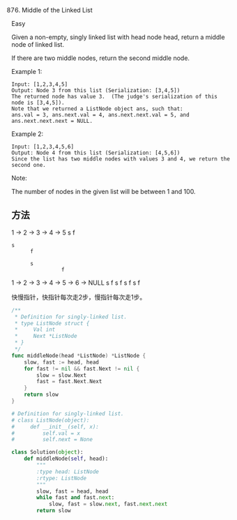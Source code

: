 876. Middle of the Linked List


Easy


Given a non-empty, singly linked list with head node head, return a middle node of linked list.

If there are two middle nodes, return the second middle node.

 

Example 1:
```
Input: [1,2,3,4,5]
Output: Node 3 from this list (Serialization: [3,4,5])
The returned node has value 3.  (The judge's serialization of this node is [3,4,5]).
Note that we returned a ListNode object ans, such that:
ans.val = 3, ans.next.val = 4, ans.next.next.val = 5, and ans.next.next.next = NULL.
```

Example 2:
```
Input: [1,2,3,4,5,6]
Output: Node 4 from this list (Serialization: [4,5,6])
Since the list has two middle nodes with values 3 and 4, we return the second one.
```

Note:

The number of nodes in the given list will be between 1 and 100.


## 方法

1 -> 2 -> 3 -> 4 -> 5
s
f

    s
          f
          
          s
                    f

1 -> 2 -> 3 -> 4 -> 5 -> 6 -> NULL
s
f
    s
          f
          s
                    f
                s
                                f




快慢指针，快指针每次走2步，慢指针每次走1步。

```go
/**
 * Definition for singly-linked list.
 * type ListNode struct {
 *     Val int
 *     Next *ListNode
 * }
 */
func middleNode(head *ListNode) *ListNode {
    slow, fast := head, head
	for fast != nil && fast.Next != nil {
		slow = slow.Next
		fast = fast.Next.Next
	}
	return slow
}
```



```python
# Definition for singly-linked list.
# class ListNode(object):
#     def __init__(self, x):
#         self.val = x
#         self.next = None

class Solution(object):
    def middleNode(self, head):
        """
        :type head: ListNode
        :rtype: ListNode
        """
        slow, fast = head, head
        while fast and fast.next:
            slow, fast = slow.next, fast.next.next
        return slow
```